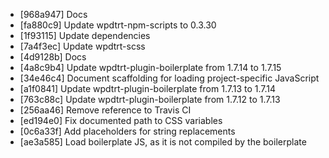 * [968a947] Docs
* [fa880c9] Update wpdtrt-npm-scripts to 0.3.30
* [1f93115] Update dependencies
* [7a4f3ec] Update wpdtrt-scss
* [4d9128b] Docs
* [4a8c9b4] Update wpdtrt-plugin-boilerplate from 1.7.14 to 1.7.15
* [34e46c4] Document scaffolding for loading project-specific JavaScript
* [a1f0841] Update wpdtrt-plugin-boilerplate from 1.7.13 to 1.7.14
* [763c88c] Update wpdtrt-plugin-boilerplate from 1.7.12 to 1.7.13
* [256aa46] Remove reference to Travis CI
* [ed194e0] Fix documented path to CSS variables
* [0c6a33f] Add placeholders for string replacements
* [ae3a585] Load boilerplate JS, as it is not compiled by the boilerplate
